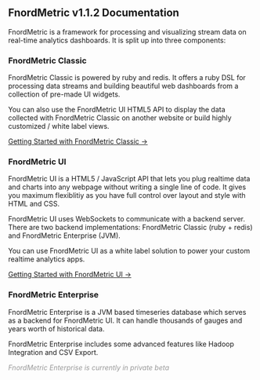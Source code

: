 FnordMetric v1.1.2 Documentation
--------------------------------

FnordMetric is a framework for processing and visualizing stream data on
real-time analytics dashboards. It is split up into three components:

### FnordMetric Classic

FnordMetric Classic is powered by ruby and redis. It offers a ruby DSL for processing data
streams and building beautiful web dashboards from a collection of pre-made UI widgets.

You can also use the FnordMetric UI HTML5 API to display the data collected with FnordMetric
Classic on another website or build highly customized / white label views.

<a href="/documentation/classic_index">Getting Started with FnordMetric Classic &rarr;</a>


### FnordMetric UI

FnordMetric UI is a HTML5 / JavaScript API that lets you plug realtime data and charts into any
webpage without writing a single line of code. It gives you maximum flexiblitiy as you have full
control over layout and style with HTML and CSS.

FnordMetric UI uses WebSockets to communicate with a backend server. There are two backend
implementations: FnordMetric Classic (ruby + redis) and FnordMetric Enterprise (JVM).

You can use FnordMetric UI as a white label solution to power your custom realtime analytics apps.

<a href="/documentation/ui_index">Getting Started with FnordMetric UI &rarr;</a>


### FnordMetric Enterprise

FnordMetric Enterprise is a JVM based timeseries database which serves as a backend for FnordMetric
UI. It can handle thousands of gauges and years worth of historical data. 

FnordMetric Enterprise includes some advanced features like Hadoop Integration and CSV Export.

<i style="color:#999;">FnordMetric Enterprise is currently in private beta</i>
